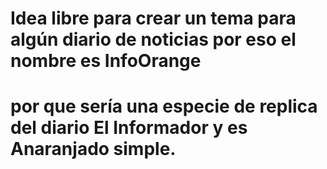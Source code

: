 # Idea libre para crear un tema para algún diario de noticias por eso el nombre es InfoOrange
# por que sería una especie de replica del diario El Informador y es Anaranjado simple.
